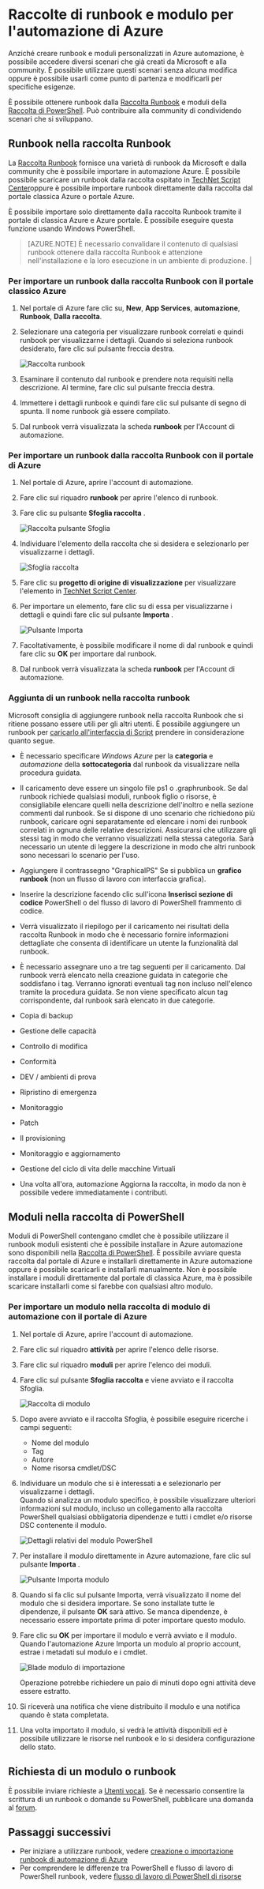 <properties
    pageTitle="Le raccolte di runbook e modulo per l'automazione di Azure | Microsoft Azure"
    description="Sono disponibili per l'installazione e utilizzo, nell'ambiente Azure automazione runbook e moduli da Microsoft e dalla community.  In questo articolo viene illustrato come accedere a queste risorse e di collaborazione i runbook nella raccolta."
    services="automation"
    documentationCenter=""
    authors="mgoedtel"
    manager="jwhit"
    editor="tysonn" />
<tags
    ms.service="automation"
    ms.devlang="na"
    ms.topic="article"
    ms.tgt_pltfrm="na"
    ms.workload="infrastructure-services"
    ms.date="09/18/2016"
    ms.author="magoedte;bwren" />


# <a name="runbook-and-module-galleries-for-azure-automation"></a>Raccolte di runbook e modulo per l'automazione di Azure

Anziché creare runbook e moduli personalizzati in Azure automazione, è possibile accedere diversi scenari che già creati da Microsoft e alla community.  È possibile utilizzare questi scenari senza alcuna modifica oppure è possibile usarli come punto di partenza e modificarli per specifiche esigenze.

È possibile ottenere runbook dalla [Raccolta Runbook](#runbooks-in-runbook-gallery) e moduli della [Raccolta di PowerShell](#modules-in-powerShell-gallery).  Può contribuire alla community di condividendo scenari che si sviluppano.

## <a name="runbooks-in-runbook-gallery"></a>Runbook nella raccolta Runbook

La [Raccolta Runbook](http://gallery.technet.microsoft.com/scriptcenter/site/search?f[0].Type=RootCategory&f[0].Value=WindowsAzure&f[1].Type=SubCategory&f[1].Value=WindowsAzure_automation&f[1].Text=Automation) fornisce una varietà di runbook da Microsoft e dalla community che è possibile importare in automazione Azure. È possibile possibile scaricare un runbook dalla raccolta ospitato in [TechNet Script Center](http://gallery.technet.microsoft.com/)oppure è possibile importare runbook direttamente dalla raccolta dal portale classica Azure o portale Azure.

È possibile importare solo direttamente dalla raccolta Runbook tramite il portale di classica Azure e Azure portale. È possibile eseguire questa funzione usando Windows PowerShell.

>[AZURE.NOTE] È necessario convalidare il contenuto di qualsiasi runbook ottenere dalla raccolta Runbook e attenzione nell'installazione e la loro esecuzione in un ambiente di produzione. |

### <a name="to-import-a-runbook-from-the-runbook-gallery-with-the-azure-classic-portal"></a>Per importare un runbook dalla raccolta Runbook con il portale classico Azure

1. Nel portale di Azure fare clic su, **New**, **App Services**, **automazione**, **Runbook**, **Dalla raccolta**.
2. Selezionare una categoria per visualizzare runbook correlati e quindi runbook per visualizzarne i dettagli. Quando si seleziona runbook desiderato, fare clic sul pulsante freccia destra.

    ![Raccolta runbook](media/automation-runbook-gallery/runbook-gallery.png)

3. Esaminare il contenuto dal runbook e prendere nota requisiti nella descrizione. Al termine, fare clic sul pulsante freccia destra.
4. Immettere i dettagli runbook e quindi fare clic sul pulsante di segno di spunta. Il nome runbook già essere compilato.
5. Dal runbook verrà visualizzata la scheda **runbook** per l'Account di automazione.

### <a name="to-import-a-runbook-from-the-runbook-gallery-with-the-azure-portal"></a>Per importare un runbook dalla raccolta Runbook con il portale di Azure

1. Nel portale di Azure, aprire l'account di automazione.
2. Fare clic sul riquadro **runbook** per aprire l'elenco di runbook.
3. Fare clic su pulsante **Sfoglia raccolta** .

    ![Raccolta pulsante Sfoglia](media/automation-runbook-gallery/browse-gallery-button.png)

4. Individuare l'elemento della raccolta che si desidera e selezionarlo per visualizzarne i dettagli.

    ![Sfoglia raccolta](media/automation-runbook-gallery/browse-gallery.png)

4. Fare clic su **progetto di origine di visualizzazione** per visualizzare l'elemento in [TechNet Script Center](http://gallery.technet.microsoft.com/).
5. Per importare un elemento, fare clic su di essa per visualizzarne i dettagli e quindi fare clic sul pulsante **Importa** .

    ![Pulsante Importa](media/automation-runbook-gallery/gallery-item-detail.png)

6. Facoltativamente, è possibile modificare il nome di dal runbook e quindi fare clic su **OK** per importare dal runbook.
5. Dal runbook verrà visualizzata la scheda **runbook** per l'Account di automazione.


### <a name="adding-a-runbook-to-the-runbook-gallery"></a>Aggiunta di un runbook nella raccolta runbook

Microsoft consiglia di aggiungere runbook nella raccolta Runbook che si ritiene possano essere utili per gli altri utenti.  È possibile aggiungere un runbook per [caricarlo all'interfaccia di Script](http://gallery.technet.microsoft.com/site/upload) prendere in considerazione quanto segue.

- È necessario specificare *Windows Azure* per la **categoria** e *automazione* della **sottocategoria** dal runbook da visualizzare nella procedura guidata.  

- Il caricamento deve essere un singolo file ps1 o .graphrunbook.  Se dal runbook richiede qualsiasi moduli, runbook figlio o risorse, è consigliabile elencare quelli nella descrizione dell'inoltro e nella sezione commenti dal runbook.  Se si dispone di uno scenario che richiedono più runbook, caricare ogni separatamente ed elencare i nomi dei runbook correlati in ognuna delle relative descrizioni. Assicurarsi che utilizzare gli stessi tag in modo che verranno visualizzati nella stessa categoria. Sarà necessario un utente di leggere la descrizione in modo che altri runbook sono necessari lo scenario per l'uso.

- Aggiungere il contrassegno "GraphicalPS" Se si pubblica un **grafico runbook** (non un flusso di lavoro con interfaccia grafica). 

- Inserire la descrizione facendo clic sull'icona **Inserisci sezione di codice** PowerShell o del flusso di lavoro di PowerShell frammento di codice.

- Verrà visualizzato il riepilogo per il caricamento nei risultati della raccolta Runbook in modo che è necessario fornire informazioni dettagliate che consenta di identificare un utente la funzionalità dal runbook.

- È necessario assegnare uno a tre tag seguenti per il caricamento.  Dal runbook verrà elencato nella creazione guidata in categorie che soddisfano i tag.  Verranno ignorati eventuali tag non incluso nell'elenco tramite la procedura guidata. Se non viene specificato alcun tag corrispondente, dal runbook sarà elencato in due categorie.

 - Copia di backup
 - Gestione delle capacità
 - Controllo di modifica
 - Conformità
 - DEV / ambienti di prova
 - Ripristino di emergenza
 - Monitoraggio
 - Patch
 - Il provisioning
 - Monitoraggio e aggiornamento
 - Gestione del ciclo di vita delle macchine Virtuali


- Una volta all'ora, automazione Aggiorna la raccolta, in modo da non è possibile vedere immediatamente i contributi.

## <a name="modules-in-powershell-gallery"></a>Moduli nella raccolta di PowerShell

Moduli di PowerShell contengano cmdlet che è possibile utilizzare il runbook moduli esistenti che è possibile installare in Azure automazione sono disponibili nella [Raccolta di PowerShell](http://www.powershellgallery.com).  È possibile avviare questa raccolta dal portale di Azure e installarli direttamente in Azure automazione oppure è possibile scaricarli e installarli manualmente.  Non è possibile installare i moduli direttamente dal portale di classica Azure, ma è possibile scaricare installarli come si farebbe con qualsiasi altro modulo.

### <a name="to-import-a-module-from-the-automation-module-gallery-with-the-azure-portal"></a>Per importare un modulo nella raccolta di modulo di automazione con il portale di Azure

1. Nel portale di Azure, aprire l'account di automazione.
2. Fare clic sul riquadro **attività** per aprire l'elenco delle risorse.
3. Fare clic sul riquadro **moduli** per aprire l'elenco dei moduli.
4. Fare clic sul pulsante **Sfoglia raccolta** e viene avviato e il raccolta Sfoglia.

    ![Raccolta di modulo](media/automation-runbook-gallery/modules-blade.png) <br>
5. Dopo avere avviato e il raccolta Sfoglia, è possibile eseguire ricerche i campi seguenti:

   - Nome del modulo
   - Tag
   - Autore
   - Nome risorsa cmdlet/DSC

6. Individuare un modulo che si è interessati a e selezionarlo per visualizzarne i dettagli.  
Quando si analizza un modulo specifico, è possibile visualizzare ulteriori informazioni sul modulo, incluso un collegamento alla raccolta PowerShell qualsiasi obbligatoria dipendenze e tutti i cmdlet e/o risorse DSC contenente il modulo.

    ![Dettagli relativi del modulo PowerShell](media/automation-runbook-gallery/gallery-item-details-blade.png) <br>

7. Per installare il modulo direttamente in Azure automazione, fare clic sul pulsante **Importa** .

    ![Pulsante Importa modulo](media/automation-runbook-gallery/module-import-button.png)

8. Quando si fa clic sul pulsante Importa, verrà visualizzato il nome del modulo che si desidera importare. Se sono installate tutte le dipendenze, il pulsante **OK** sarà attivo. Se manca dipendenze, è necessario essere importate prima di poter importare questo modulo.
9. Fare clic su **OK** per importare il modulo e verrà avviato e il modulo. Quando l'automazione Azure Importa un modulo al proprio account, estrae i metadati sul modulo e i cmdlet.

    ![Blade modulo di importazione](media/automation-runbook-gallery/module-import-blade.png)

    Operazione potrebbe richiedere un paio di minuti dopo ogni attività deve essere estratto.
10. Si riceverà una notifica che viene distribuito il modulo e una notifica quando è stata completata.
11. Una volta importato il modulo, si vedrà le attività disponibili ed è possibile utilizzare le risorse nel runbook e lo si desidera configurazione dello stato.

## <a name="requesting-a-runbook-or-module"></a>Richiesta di un modulo o runbook

È possibile inviare richieste a [Utenti vocali](https://feedback.azure.com/forums/246290-azure-automation/).  Se è necessario consentire la scrittura di un runbook o domande su PowerShell, pubblicare una domanda al [forum](http://social.msdn.microsoft.com/Forums/windowsazure/en-US/home?forum=azureautomation&filter=alltypes&sort=lastpostdesc).

## <a name="next-steps"></a>Passaggi successivi

- Per iniziare a utilizzare runbook, vedere [creazione o importazione runbook di automazione di Azure](automation-creating-importing-runbook.md)
- Per comprendere le differenze tra PowerShell e flusso di lavoro di PowerShell runbook, vedere [flusso di lavoro di PowerShell di risorse](automation-powershell-workflow.md)
